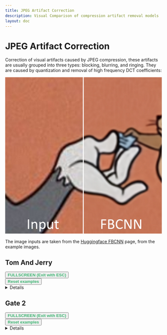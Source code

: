 ```yaml
---
title: JPEG Artifact Correction
description: Visual Comparison of compression artifact removal models
layout: doc
---
```


<script setup lang="ts">
import ImageSliderGithub from './components/imageslidergithub.vue' // the vue image slider example comparison component

//HTML5 Fullscreen API
const fullscreenEnabled = document.fullscreenEnabled; //check if fullscreen is possible
function enterFullscreen(elementName) {
  var element = document.getElementById(elementName);
  if(element.requestFullscreen) {
    element.requestFullscreen();
  } else if(element.msRequestFullscreen) {      // for IE11 (remove June 15, 2022)
    element.msRequestFullscreen();
  } else if(element.webkitRequestFullscreen) {  // iOS Safari
    element.webkitRequestFullscreen();
  }
}

// reset button, to keep it simple this will reset all examples. This is simply because when entering fullscreen mode, dragging/moving the image out of view, and pressing esc, the image will have 'vanished' (not in view anymore) so i thought id add a reset button
import { ref } from 'vue';
const componentKey = ref(0);

const forceRerender = () => {
  componentKey.value += 1;
};
</script>

# JPEG Artifact Correction

Correction of visual artifacts caused by JPEG compression, these artifacts are usually grouped into three types: blocking, blurring, and ringing. They are caused by quantization and removal of high frequency DCT coefficients:

![Example](../assets/images/artifacts/tomandjerry.png)

The image inputs are taken from the [Huggingface FBCNN](https://huggingface.co/spaces/danielsapit/JPEG_Artifacts_Removal) page, from the example images.
  
## Tom And Jerry

<div id="tomandjerryExample">
<ImageSliderGithub :key="componentKey" inputImageURL='https://raw.githubusercontent.com/Phhofm/upscale/main/sources/output/lossless/artifactsremoval/tomandjerry/input.webp' relativePathOutputFolder='output/lossless/artifactsremoval/tomandjerry'/>
</div>
<button v-if="fullscreenEnabled" @click="enterFullscreen('tomandjerryExample')" style="color:mediumseagreen;"><strong>FULLSCREEN (Exit with ESC)</strong></button><br/>
<button v-if="fullscreenEnabled" @click="forceRerender()" style="color:mediumseagreen;"><strong>Reset examples</strong></button>  
<br/>

<details>
  <summary>Details</summary>
  <p>

Input Image: [Image](https://github.com/Phhofm/upscale/blob/main/sources/output/lossless/artifactsremoval/tomandjerry/input.webp)

Output Images: [Github Folder](https://github.com/Phhofm/upscale/tree/main/sources/output/lossless/artifactsremoval/tomandjerry)

  </p>
</details>

## Gate 2

<div id="gate2Example">
<ImageSliderGithub :key="componentKey" inputImageURL='https://raw.githubusercontent.com/Phhofm/upscale/main/sources/output/lossless/artifactsremoval/gate2/input.webp' relativePathOutputFolder='output/lossless/artifactsremoval/gate2'/>
</div>
<button v-if="fullscreenEnabled" @click="enterFullscreen('gate2Example')" style="color:mediumseagreen;"><strong>FULLSCREEN (Exit with ESC)</strong></button><br/>
<button v-if="fullscreenEnabled" @click="forceRerender()" style="color:mediumseagreen;"><strong>Reset examples</strong></button>  
<br/>

<details>
  <summary>Details</summary>
  <p>

Input Image: [Image](https://github.com/Phhofm/upscale/blob/main/sources/output/lossless/artifactsremoval/gate2/input.webp)

Output Images: [Github Folder](https://github.com/Phhofm/upscale/tree/main/sources/output/lossless/artifactsremoval/gate2)

  </p>
</details>